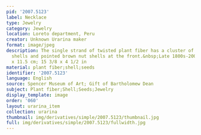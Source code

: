```yaml
---
pid: '2007.5123'
label: Necklace
type: Jewelry
category: Jewelry
location: Loreto department, Peru
creator: Unknown Urarina maker
format: image/jpeg
description: The single strand of twisted plant fiber has a cluster of large spiral
  shells and pointed brown nut shells at the front.&nbsp;Late 1800s-2002.&nbsp;39
  x 11.5 cm; 15 3/8 x 4 1/2 in
material: plant fiber;shell;seeds
identifier: '2007.5123'
language: English
source: Spencer Museum of Art; Gift of Bartholomew Dean
subject: Plant fiber;Shell;Seeds;Jewelry
display_template: image
order: '060'
layout: urarina_item
collection: urarina
thumbnail: img/derivatives/simple/2007.5123/thumbnail.jpg
full: img/derivatives/simple/2007.5123/fullwidth.jpg
---
```

